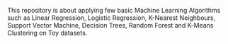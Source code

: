 This repository is about applying few basic Machine Learning Algorithms such as Linear Regression, Logistic Regression, K-Nearest Neighbours, Support Vector Machine, Decision Trees, Random Forest and K-Means Clustering on Toy datasets.
